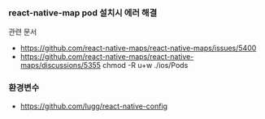 ### react-native-map pod 설치시 에러 해결

관련 문서

- https://github.com/react-native-maps/react-native-maps/issues/5400
- https://github.com/react-native-maps/react-native-maps/discussions/5355
  chmod -R u+w ./ios/Pods

### 환경변수

- https://github.com/lugg/react-native-config
